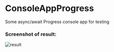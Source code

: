 # ConsoleAppProgress
Some async/await Progress<T> console app for testing 

### Screenshot of result:
![result](img/result.png)
